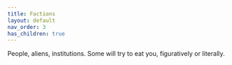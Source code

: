 ```yaml
---
title: Factions
layout: default
nav_order: 3
has_children: true
---
```


People, aliens, institutions. Some will try to eat you, figuratively or literally.
